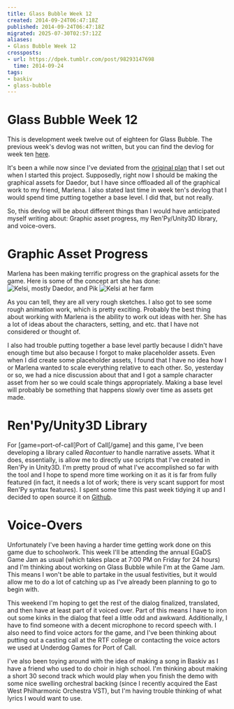 ```yaml
---
title: Glass Bubble Week 12
created: 2014-09-24T06:47:18Z
published: 2014-09-24T06:47:18Z
migrated: 2025-07-30T02:57:12Z
aliases:
- Glass Bubble Week 12
crossposts:
- url: https://dpek.tumblr.com/post/98293147698
  time: 2014-09-24
tags:
- baskiv
- glass-bubble
---
```


# Glass Bubble Week 12

This is development week twelve out of eighteen for Glass Bubble. The previous week's devlog was not written, but you can find the devlog for week ten [here](20140911032846.md).

It's been a while now since I've deviated from the [original plan](20140709052533.md) that I set out when I started this project. Supposedly, right now I should be making the graphical assets for Daedor, but I have since offloaded all of the graphical work to my friend, Marlena. I also stated last time in week ten's devlog that I would spend time putting together a base level. I did that, but not really.

So, this devlog will be about different things than I would have anticipated myself writing about: Graphic asset progress, my Ren'Py/Unity3D library, and voice-overs.

# Graphic Asset Progress

Marlena has been making terrific progress on the graphical assets for the game. Here is some of the concept art she has done:
![Kelsi, mostly Daedor, and Pik](20140924064718-glass-bubble-bar.png)
![Kelsi at her farm](20140924064718-glass-bubble-farm.png)

As you can tell, they are all very rough sketches. I also got to see some rough animation work, which is pretty exciting. Probably the best thing about working with Marlena is the ability to work out ideas with her. She has a lot of ideas about the characters, setting, and etc. that I have not considered or thought of.

I also had trouble putting together a base level partly because I didn't have enough time but also because I forgot to make placeholder assets. Even when I did create some placeholder assets, I found that I have no idea how I or Marlena wanted to scale everything relative to each other. So, yesterday or so, we had a nice discussion about that and I got a sample character asset from her so we could scale things appropriately. Making a base level will probably be something that happens slowly over time as assets get made.

# Ren'Py/Unity3D Library

For [game=port-of-call]Port of Call[/game] and this game, I've been developing a library called *Racontuer* to handle narrative assets. What it does, essentially, is allow me to directly use scripts that I've created in Ren'Py in Unity3D. I'm pretty proud of what I've accomplished so far with the tool and I hope to spend more time working on it as it is far from fully featured (in fact, it needs a lot of work; there is very scant support for most Ren'Py syntax features). I spent some time this past week tidying it up and I decided to open source it on [Github](https://github.com/dpek/unity-raconteur).

# Voice-Overs

Unfortunately I've been having a harder time getting work done on this game due to schoolwork. This week I'll be attending the annual EGaDS Game Jam as usual (which takes place at 7:00 PM on Friday for 24 hours) and I'm thinking about working on Glass Bubble while I'm at the Game Jam. This means I won't be able to partake in the usual festivities, but it would allow me to do a lot of catching up as I've already been planning to go to begin with.

This weekend I'm hoping to get the rest of the dialog finalized, translated, and then have at least part of it voiced over. Part of this means I have to iron out some kinks in the dialog that feel a little odd and awkward. Additionally, I have to find someone with a decent microphone to record speech with. I also need to find voice actors for the game, and I've been thinking about putting out a casting call at the RTF college or contacting the voice actors we used at Underdog Games for Port of Call.

I've also been toying around with the idea of making a song in Baskiv as I have a friend who used to do choir in high school. I'm thinking about making a short 30 second track which would play when you finish the demo with some nice swelling orchestral backing (since I recently acquired the East West Philharmonic Orchestra VST), but I'm having trouble thinking of what lyrics I would want to use.
